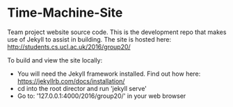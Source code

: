 # Time-Machine-Site

Team project website source code. This is the development repo that makes use of Jekyll to assist in building. The site is hosted here: http://students.cs.ucl.ac.uk/2016/group20/

To build and view the site locally:
- You will need the Jekyll framework installed. Find out how here: https://jekyllrb.com/docs/installation/
- cd into the root director and run 'jekyll serve'
- Go to: '127.0.0.1:4000/2016/group20/' in your web browser
